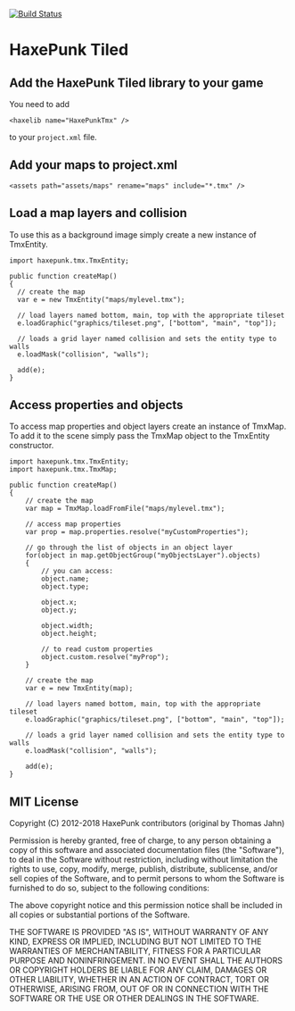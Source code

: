 [![Build Status](https://travis-ci.org/IkonOne/tiled.svg?branch=dev)](https://github.com/HaxePunk/tiled)

# HaxePunk Tiled

## Add the HaxePunk Tiled library to your game

You need to add

	<haxelib name="HaxePunkTmx" />

to your `project.xml` file.

## Add your maps to project.xml

	<assets path="assets/maps" rename="maps" include="*.tmx" />

## Load a map layers and collision

To use this as a background image simply create a new instance of TmxEntity.

    import haxepunk.tmx.TmxEntity;

    public function createMap()
    {
      // create the map
      var e = new TmxEntity("maps/mylevel.tmx");

      // load layers named bottom, main, top with the appropriate tileset
      e.loadGraphic("graphics/tileset.png", ["bottom", "main", "top"]);

      // loads a grid layer named collision and sets the entity type to walls
      e.loadMask("collision", "walls");

      add(e);
    }

## Access properties and objects

To access map properties and object layers create an instance of TmxMap.
To add it to the scene simply pass the TmxMap object to the TmxEntity constructor.

	import haxepunk.tmx.TmxEntity;
	import haxepunk.tmx.TmxMap;

	public function createMap()
	{
		// create the map
		var map = TmxMap.loadFromFile("maps/mylevel.tmx");

		// access map properties
		var prop = map.properties.resolve("myCustomProperties");

		// go through the list of objects in an object layer
		for(object in map.getObjectGroup("myObjectsLayer").objects)
		{
			// you can access:
			object.name;
			object.type;

			object.x;
			object.y;

			object.width;
			object.height;

			// to read custom properties
			object.custom.resolve("myProp");
		}

		// create the map
		var e = new TmxEntity(map);

		// load layers named bottom, main, top with the appropriate tileset
		e.loadGraphic("graphics/tileset.png", ["bottom", "main", "top"]);

		// loads a grid layer named collision and sets the entity type to walls
		e.loadMask("collision", "walls");

		add(e);
	}

## MIT License

Copyright (C) 2012-2018 HaxePunk contributors (original by Thomas Jahn)

Permission is hereby granted, free of charge, to any person obtaining a copy of this software and associated documentation files (the "Software"), to deal in the Software without restriction, including without limitation the rights to use, copy, modify, merge, publish, distribute, sublicense, and/or sell copies of the Software, and to permit persons to whom the Software is furnished to do so, subject to the following conditions:

The above copyright notice and this permission notice shall be included in all copies or substantial portions of the Software.

THE SOFTWARE IS PROVIDED "AS IS", WITHOUT WARRANTY OF ANY KIND, EXPRESS OR IMPLIED, INCLUDING BUT NOT LIMITED TO THE WARRANTIES OF MERCHANTABILITY, FITNESS FOR A PARTICULAR PURPOSE AND NONINFRINGEMENT. IN NO EVENT SHALL THE AUTHORS OR COPYRIGHT HOLDERS BE LIABLE FOR ANY CLAIM, DAMAGES OR OTHER LIABILITY, WHETHER IN AN ACTION OF CONTRACT, TORT OR OTHERWISE, ARISING FROM, OUT OF OR IN CONNECTION WITH THE SOFTWARE OR THE USE OR OTHER DEALINGS IN THE SOFTWARE.

